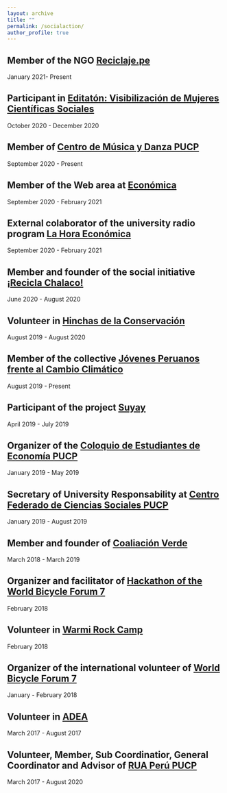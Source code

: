 ```yaml
---
layout: archive
title: ""
permalink: /socialaction/
author_profile: true
---
```


## Member of the NGO [Reciclaje.pe](https://reciclaje.pe/)
January 2021- Present

## Participant in [Editatón: Visibilización de Mujeres Científicas Sociales](https://facultad.pucp.edu.pe/ciencias-sociales/notas-de-prensa/resultados-editaton-visibilizar-las-mujeres-cientificas-sociales/)
October 2020 - December 2020

## Member of [Centro de Música y Danza PUCP](https://www.facebook.com/CEMDUCPUCP)
September 2020 - Present

## Member of the Web area at [Económica](https://economica.pe/)
September 2020 - February 2021

## External colaborator of the university radio program [La Hora Económica](https://www.facebook.com/Hora-Econ%C3%B3mica-1895242167385938)
September 2020 - February 2021

## Member and founder of the social initiative [¡Recicla Chalaco!](https://www.facebook.com/Recicla.Chalaco/)
June 2020 - August 2020

## Volunteer in [Hinchas de la Conservación](https://www.facebook.com/hinchasdelaconservacion)
August 2019 - August 2020

## Member of the collective [Jóvenes Peruanos frente al Cambio Climático](https://www.facebook.com/jpccperu)
August 2019 - Present

## Participant of the project [Suyay](https://jpccperu.com/equipos/suyay/)
April 2019 - July 2019

## Organizer of the [Coloquio de Estudiantes de Economía PUCP](https://www.facebook.com/coloquioestudianteseconomiapucp)
January 2019 - May 2019

## Secretary of University Responsability at [Centro Federado de Ciencias Sociales PUCP](https://www.facebook.com/cf.sociales) 
January 2019 - August 2019

## Member and founder of [Coaliación Verde](https://www.facebook.com/Coalici%C3%B3n-Verde-786441915064180)
March 2018 - March 2019

## Organizer and facilitator of [Hackathon of the World Bicycle Forum 7](https://www.facebook.com/photo.php?fbid=1018283028334343&set=t.100007369514531&type=3)
February 2018

## Volunteer in [Warmi Rock Camp](https://proa.pe/ong/warmi-rock-camp-peru)
February 2018

## Organizer of the international volunteer of [World Bicycle Forum 7](https://www.facebook.com/ForoMundialBici)
January - February 2018

## Volunteer in [ADEA](https://www.facebook.com/adeaperu)
March 2017 - August 2017

## Volunteer, Member, Sub Coordinatior, General Coordinator and Advisor of [RUA Perú PUCP](https://www.facebook.com/ruapucp)
March 2017 - August 2020


